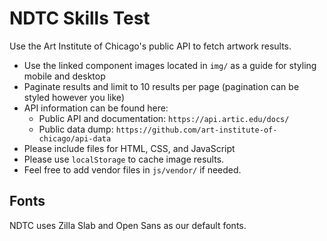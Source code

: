 # NDTC Skills Test 

Use the Art Institute of Chicago's public API to fetch artwork results.

- Use the linked component images located in `img/` as a guide for styling mobile and desktop
- Paginate results and limit to 10 results per page (pagination can be styled however you like)
- API information can be found here: 
  - Public API and documentation: `https://api.artic.edu/docs/`
  - Public data dump: `https://github.com/art-institute-of-chicago/api-data`
- Please include files for HTML, CSS, and JavaScript
- Please use `localStorage` to cache image results.
- Feel free to add vendor files in `js/vendor/` if needed.

## Fonts
NDTC uses Zilla Slab and Open Sans as our default fonts. 
